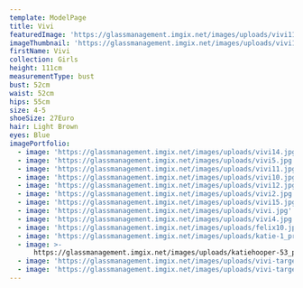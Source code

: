 ```yaml
---
template: ModelPage
title: Vivi
featuredImage: 'https://glassmanagement.imgix.net/images/uploads/vivi11.jpg'
imageThumbnail: 'https://glassmanagement.imgix.net/images/uploads/vivi14.jpg'
firstName: Vivi
collection: Girls
height: 111cm
measurementType: bust
bust: 52cm
waist: 52cm
hips: 55cm
size: 4-5
shoeSize: 27Euro
hair: Light Brown
eyes: Blue
imagePortfolio:
  - image: 'https://glassmanagement.imgix.net/images/uploads/vivi14.jpg'
  - image: 'https://glassmanagement.imgix.net/images/uploads/vivi5.jpg'
  - image: 'https://glassmanagement.imgix.net/images/uploads/vivi11.jpg'
  - image: 'https://glassmanagement.imgix.net/images/uploads/vivi10.jpg'
  - image: 'https://glassmanagement.imgix.net/images/uploads/vivi12.jpg'
  - image: 'https://glassmanagement.imgix.net/images/uploads/vivi2.jpg'
  - image: 'https://glassmanagement.imgix.net/images/uploads/vivi15.jpg'
  - image: 'https://glassmanagement.imgix.net/images/uploads/vivi.jpg'
  - image: 'https://glassmanagement.imgix.net/images/uploads/vivi4.jpg'
  - image: 'https://glassmanagement.imgix.net/images/uploads/felix10.jpg'
  - image: 'https://glassmanagement.imgix.net/images/uploads/katie-1_preview.jpg'
  - image: >-
      https://glassmanagement.imgix.net/images/uploads/katiehooper-53_preview.jpg
  - image: 'https://glassmanagement.imgix.net/images/uploads/vivi-target.jpg'
  - image: 'https://glassmanagement.imgix.net/images/uploads/vivi-target-3.jpg'
---
```


